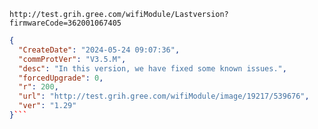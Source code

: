 `http://test.grih.gree.com/wifiModule/Lastversion?firmwareCode=362001067405`

```json
{
  "CreateDate": "2024-05-24 09:07:36",
  "commProtVer": "V3.5.M",
  "desc": "In this version, we have fixed some known issues.",
  "forcedUpgrade": 0,
  "r": 200,
  "url": "http://test.grih.gree.com/wifiModule/image/19217/539676",
  "ver": "1.29"
}```